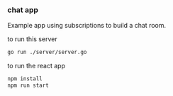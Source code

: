 ### chat app

Example app using subscriptions to build a chat room.

to run this server
```bash
go run ./server/server.go
```

to run the react app
```bash
npm install 
npm run start
```
